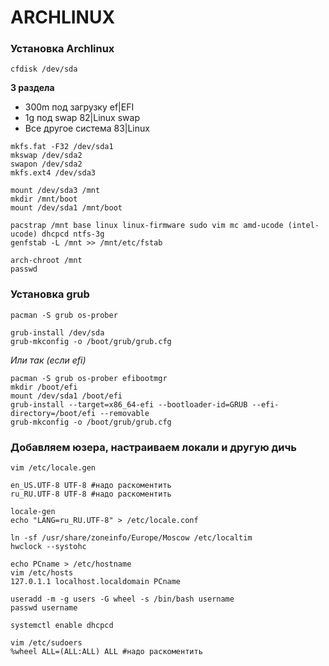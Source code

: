 # ARCHLINUX

### Установка Archlinux
```
cfdisk /dev/sda
```

__3 раздела__
* 300m под загрузку ef|EFI
* 1g под swap 82|Linux swap
* Все другое система 83|Linux

```
mkfs.fat -F32 /dev/sda1
mkswap /dev/sda2
swapon /dev/sda2
mkfs.ext4 /dev/sda3

mount /dev/sda3 /mnt
mkdir /mnt/boot
mount /dev/sda1 /mnt/boot

pacstrap /mnt base linux linux-firmware sudo vim mc amd-ucode (intel-ucode) dhcpcd ntfs-3g
genfstab -L /mnt >> /mnt/etc/fstab

arch-chroot /mnt
passwd
```

### Установка grub 
```
pacman -S grub os-prober

grub-install /dev/sda
grub-mkconfig -o /boot/grub/grub.cfg
```
*Или так (если efi)*
```
pacman -S grub os-prober efibootmgr
mkdir /boot/efi
mount /dev/sda1 /boot/efi
grub-install --target=x86_64-efi --bootloader-id=GRUB --efi-directory=/boot/efi --removable
grub-mkconfig -o /boot/grub/grub.cfg
```

### Добавляем юзера, настраиваем локали и другую дичь
```
vim /etc/locale.gen

en_US.UTF-8 UTF-8 #надо раскоментить
ru_RU.UTF-8 UTF-8 #надо раскоментить

locale-gen
echo "LANG=ru_RU.UTF-8" > /etc/locale.conf

ln -sf /usr/share/zoneinfo/Europe/Moscow /etc/localtim
hwclock --systohc

echo PCname > /etc/hostname
vim /etc/hosts
127.0.1.1 localhost.localdomain PCname

useradd -m -g users -G wheel -s /bin/bash username
passwd username

systemctl enable dhcpcd

vim /etc/sudoers
%wheel ALL=(ALL:ALL) ALL #надо раскоментить
```

###
